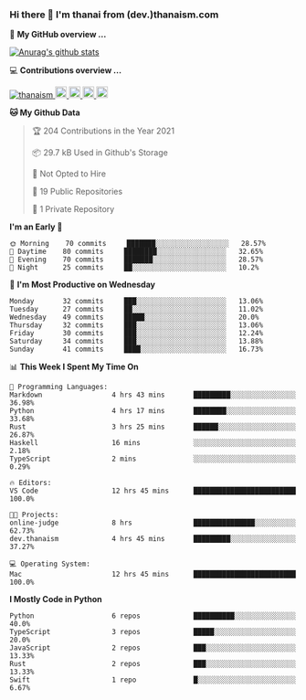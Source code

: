 ### Hi there 👋 I'm thanai from (dev.)thanaism.com

<!-- バッジ関連 -->
<!--
メイン：https://shields.io/category/social
GitHub view：https://github.com/antonkomarev/github-profile-views-counter
Qiita contributions：https://qiita.com/mikkame/items/f2c60d9caf8a8e38ec50
 -->

🍎 **My GitHub overview ...**

<!-- GitHubトロフィー -->
<!--
https://github.com/ryo-ma/github-profile-trophy
 -->

<!-- [![trophy](https://github-profile-trophy.vercel.app/?username=thanaism)](https://github.com/thanaism/thanaism) -->

<!-- GitHubステータス -->
<!--
https://github.com/anuraghazra/github-readme-stats
 -->

[![Anurag's github stats](https://github-readme-stats.vercel.app/api?username=thanaism&count_private=true&show_icons=true)](https://github.com/thanaism/thanaism)

<!-- [![ReadMe Card](https://github-readme-stats.vercel.app/api/pin/?username=thanaism&repo=thanaism)](https://github.com/thanaism/thanaism) -->

<!-- Skill icons -->
<!--
https://rahuldkjain.github.io/gh-profile-readme-generator/
 -->

💻 **Contributions overview ...**

<p align="left">

  <a href="https://github.com/thanaism/thanaism/">
    <img src="https://komarev.com/ghpvc/?username=thanaism" alt="thanaism" />
  </a>
  <a href="http://twitter.com/okinawa__noodle">
    <img height="20" src="https://img.shields.io/twitter/follow/okinawa__noodle?label=Twitter&logo=twitter&style=flat" />
  </a>
  <a href="https://github.com/thanaism">
    <img height="20" src="https://img.shields.io/github/followers/thanaism?label=follow&logo=github&style=flat" />
  </a>
  <!-- <a href="https://www.reddit.com/user/thanaism">
    <img height="20" src="https://img.shields.io/reddit/user-karma/combined/thanaism?label=Reddit&logo=reddit&style=flat" />
  </a>
  <a href="https://stackoverflow.com/users/5720201/thanaism">
    <img height="20" src="https://img.shields.io/stackexchange/stackoverflow/r/5720201?label=StackOverflow&logo=stack-overflow&style=flat" /> -->
  </a>
  <a href="http://qiita.com/thanai">
    <img height="20" src="https://qiita-badge.apiapi.app/s/thanai/posts.svg" />
  </a>
  <//qiita.com/thanai">
    <img height="20" src="https://qiita-badge.apiapi.app/s/thanai/contributions.svg" />
  </a>
</p>

<!--START_SECTION:waka-->
**🐱 My Github Data** 

> 🏆 204 Contributions in the Year 2021
 > 
> 📦 29.7 kB Used in Github's Storage 
 > 
> 🚫 Not Opted to Hire
 > 
> 📜 19 Public Repositories 
 > 
> 🔑 1 Private Repository 
 > 
**I'm an Early 🐤** 

```text
🌞 Morning    70 commits     ███████░░░░░░░░░░░░░░░░░░   28.57% 
🌆 Daytime    80 commits     ████████░░░░░░░░░░░░░░░░░   32.65% 
🌃 Evening    70 commits     ███████░░░░░░░░░░░░░░░░░░   28.57% 
🌙 Night      25 commits     ██░░░░░░░░░░░░░░░░░░░░░░░   10.2%

```
📅 **I'm Most Productive on Wednesday** 

```text
Monday       32 commits     ███░░░░░░░░░░░░░░░░░░░░░░   13.06% 
Tuesday      27 commits     ██░░░░░░░░░░░░░░░░░░░░░░░   11.02% 
Wednesday    49 commits     █████░░░░░░░░░░░░░░░░░░░░   20.0% 
Thursday     32 commits     ███░░░░░░░░░░░░░░░░░░░░░░   13.06% 
Friday       30 commits     ███░░░░░░░░░░░░░░░░░░░░░░   12.24% 
Saturday     34 commits     ███░░░░░░░░░░░░░░░░░░░░░░   13.88% 
Sunday       41 commits     ████░░░░░░░░░░░░░░░░░░░░░   16.73%

```


📊 **This Week I Spent My Time On** 

```text
💬 Programming Languages: 
Markdown                 4 hrs 43 mins       █████████░░░░░░░░░░░░░░░░   36.98% 
Python                   4 hrs 17 mins       ████████░░░░░░░░░░░░░░░░░   33.68% 
Rust                     3 hrs 25 mins       ██████░░░░░░░░░░░░░░░░░░░   26.87% 
Haskell                  16 mins             ░░░░░░░░░░░░░░░░░░░░░░░░░   2.18% 
TypeScript               2 mins              ░░░░░░░░░░░░░░░░░░░░░░░░░   0.29%

🔥 Editors: 
VS Code                  12 hrs 45 mins      █████████████████████████   100.0%

🐱‍💻 Projects: 
online-judge             8 hrs               ███████████████░░░░░░░░░░   62.73% 
dev.thanaism             4 hrs 45 mins       █████████░░░░░░░░░░░░░░░░   37.27%

💻 Operating System: 
Mac                      12 hrs 45 mins      █████████████████████████   100.0%

```

**I Mostly Code in Python** 

```text
Python                   6 repos             ██████████░░░░░░░░░░░░░░░   40.0% 
TypeScript               3 repos             █████░░░░░░░░░░░░░░░░░░░░   20.0% 
JavaScript               2 repos             ███░░░░░░░░░░░░░░░░░░░░░░   13.33% 
Rust                     2 repos             ███░░░░░░░░░░░░░░░░░░░░░░   13.33% 
Swift                    1 repo              █░░░░░░░░░░░░░░░░░░░░░░░░   6.67%

```



<!--END_SECTION:waka-->
